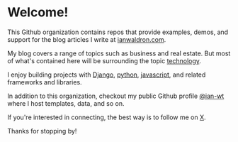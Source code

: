 # Welcome!
This Github organization contains repos that provide examples, demos, and support for the blog articles I write at [ianwaldron.com](https://ianwaldron.com).

My blog covers a range of topics such as business and real estate. But most of what's contained here will be surrounding the topic [technology](https://ianwaldron.com/blog/topic/technology/).

I enjoy building projects with [Django](https://ianwaldron.com/blog/tag/django/), [python](https://ianwaldron.com/blog/tag/python/), [javascript](https://ianwaldron.com/blog/tag/javascript/), and related frameworks and libraries.

In addition to this organization, checkout my public Github profile [@ian-wt](https://github.com/ian-wt) where I host templates, data, and so on.

If you're interested in connecting, the best way is to follow me on [X](https://x.com/ianwaldron_wt).

Thanks for stopping by!

